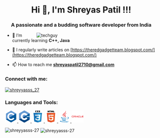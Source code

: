 <h1 align="center">Hi 👋, I'm Shreyas Patil !!!</h1>
<h3 align="center">A passionate and a budding software developer from India</h3>

<img align="right" alt="techguy" width="400" src="https://miro.medium.com/max/1272/1*ZSVmWGcc1weENb0ShawWxw.gif">

- 🌱 I’m currently learning **C++, Java**

- 📝 I regularly write articles on [https://theredgadgetteam.blogspot.com/](https://theredgadgetteam.blogspot.com/)

- 📫 How to reach me **shreyaspatil2710@gmail.com**

<h3 align="left">Connect with me:</h3>
<p align="left">
<a href="https://instagram.com/shreyyasss_27" target="blank"><img align="center" src="https://raw.githubusercontent.com/rahuldkjain/github-profile-readme-generator/master/src/images/icons/Social/instagram.svg" alt="shreyyasss_27" height="30" width="40" /></a>

</p>

<h3 align="left">Languages and Tools:</h3>
<p align="left"> <a href="https://www.cprogramming.com/" target="_blank" rel="noreferrer"> <img src="https://raw.githubusercontent.com/devicons/devicon/master/icons/c/c-original.svg" alt="c" width="40" height="40"/> </a> <a href="https://www.w3schools.com/cpp/" target="_blank" rel="noreferrer"> <img src="https://raw.githubusercontent.com/devicons/devicon/master/icons/cplusplus/cplusplus-original.svg" alt="cplusplus" width="40" height="40"/> </a> <a href="https://www.w3schools.com/css/" target="_blank" rel="noreferrer"> <img src="https://raw.githubusercontent.com/devicons/devicon/master/icons/css3/css3-original-wordmark.svg" alt="css3" width="40" height="40"/> </a> <a href="https://www.w3.org/html/" target="_blank" rel="noreferrer"> <img src="https://raw.githubusercontent.com/devicons/devicon/master/icons/html5/html5-original-wordmark.svg" alt="html5" width="40" height="40"/> </a> <a href="https://www.java.com" target="_blank" rel="noreferrer"> <img src="https://raw.githubusercontent.com/devicons/devicon/master/icons/java/java-original.svg" alt="java" width="40" height="40"/> </a> <a href="https://www.oracle.com/" target="_blank" rel="noreferrer"> <img src="https://raw.githubusercontent.com/devicons/devicon/master/icons/oracle/oracle-original.svg" alt="oracle" width="40" height="40"/> </a> </p>

<p><img align="left" src="https://github-readme-stats.vercel.app/api/top-langs?username=shreyyasss-27&show_icons=true&locale=en&layout=compact" alt="shreyyasss-27" /></p>

<p>&nbsp;<img align="center" src="https://github-readme-stats.vercel.app/api?username=shreyyasss-27&show_icons=true&locale=en" alt="shreyyasss-27" /></p>
